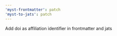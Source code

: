 ```yaml
---
'myst-frontmatter': patch
'myst-to-jats': patch
---
```


Add doi as affiliation identifier in frontmatter and jats
